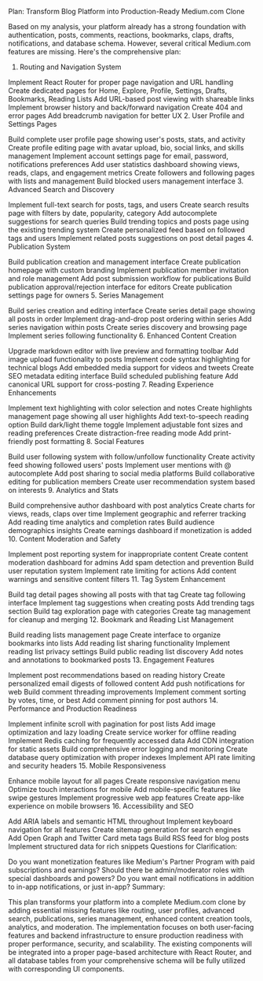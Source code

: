 Plan: Transform Blog Platform into Production-Ready Medium.com Clone

Based on my analysis, your platform already has a strong foundation with authentication, posts, comments, reactions, bookmarks, claps, drafts, notifications, and database schema. However, several critical Medium.com features are missing. Here's the comprehensive plan:

1. Routing and Navigation System

Implement React Router for proper page navigation and URL handling
Create dedicated pages for Home, Explore, Profile, Settings, Drafts, Bookmarks, Reading Lists
Add URL-based post viewing with shareable links
Implement browser history and back/forward navigation
Create 404 and error pages
Add breadcrumb navigation for better UX
2. User Profile and Settings Pages

Build complete user profile page showing user's posts, stats, and activity
Create profile editing page with avatar upload, bio, social links, and skills management
Implement account settings page for email, password, notifications preferences
Add user statistics dashboard showing views, reads, claps, and engagement metrics
Create followers and following pages with lists and management
Build blocked users management interface
3. Advanced Search and Discovery

Implement full-text search for posts, tags, and users
Create search results page with filters by date, popularity, category
Add autocomplete suggestions for search queries
Build trending topics and posts page using the existing trending system
Create personalized feed based on followed tags and users
Implement related posts suggestions on post detail pages
4. Publication System

Build publication creation and management interface
Create publication homepage with custom branding
Implement publication member invitation and role management
Add post submission workflow for publications
Build publication approval/rejection interface for editors
Create publication settings page for owners
5. Series Management

Build series creation and editing interface
Create series detail page showing all posts in order
Implement drag-and-drop post ordering within series
Add series navigation within posts
Create series discovery and browsing page
Implement series following functionality
6. Enhanced Content Creation

Upgrade markdown editor with live preview and formatting toolbar
Add image upload functionality to posts
Implement code syntax highlighting for technical blogs
Add embedded media support for videos and tweets
Create SEO metadata editing interface
Build scheduled publishing feature
Add canonical URL support for cross-posting
7. Reading Experience Enhancements

Implement text highlighting with color selection and notes
Create highlights management page showing all user highlights
Add text-to-speech reading option
Build dark/light theme toggle
Implement adjustable font sizes and reading preferences
Create distraction-free reading mode
Add print-friendly post formatting
8. Social Features

Build user following system with follow/unfollow functionality
Create activity feed showing followed users' posts
Implement user mentions with @ autocomplete
Add post sharing to social media platforms
Build collaborative editing for publication members
Create user recommendation system based on interests
9. Analytics and Stats

Build comprehensive author dashboard with post analytics
Create charts for views, reads, claps over time
Implement geographic and referrer tracking
Add reading time analytics and completion rates
Build audience demographics insights
Create earnings dashboard if monetization is added
10. Content Moderation and Safety

Implement post reporting system for inappropriate content
Create content moderation dashboard for admins
Add spam detection and prevention
Build user reputation system
Implement rate limiting for actions
Add content warnings and sensitive content filters
11. Tag System Enhancement

Build tag detail pages showing all posts with that tag
Create tag following interface
Implement tag suggestions when creating posts
Add trending tags section
Build tag exploration page with categories
Create tag management for cleanup and merging
12. Bookmark and Reading List Management

Build reading lists management page
Create interface to organize bookmarks into lists
Add reading list sharing functionality
Implement reading list privacy settings
Build public reading list discovery
Add notes and annotations to bookmarked posts
13. Engagement Features

Implement post recommendations based on reading history
Create personalized email digests of followed content
Add push notifications for web
Build comment threading improvements
Implement comment sorting by votes, time, or best
Add comment pinning for post authors
14. Performance and Production Readiness

Implement infinite scroll with pagination for post lists
Add image optimization and lazy loading
Create service worker for offline reading
Implement Redis caching for frequently accessed data
Add CDN integration for static assets
Build comprehensive error logging and monitoring
Create database query optimization with proper indexes
Implement API rate limiting and security headers
15. Mobile Responsiveness

Enhance mobile layout for all pages
Create responsive navigation menu
Optimize touch interactions for mobile
Add mobile-specific features like swipe gestures
Implement progressive web app features
Create app-like experience on mobile browsers
16. Accessibility and SEO

Add ARIA labels and semantic HTML throughout
Implement keyboard navigation for all features
Create sitemap generation for search engines
Add Open Graph and Twitter Card meta tags
Build RSS feed for blog posts
Implement structured data for rich snippets
Questions for Clarification:

Do you want monetization features like Medium's Partner Program with paid subscriptions and earnings?
Should there be admin/moderator roles with special dashboards and powers?
Do you want email notifications in addition to in-app notifications, or just in-app?
Summary:

This plan transforms your platform into a complete Medium.com clone by adding essential missing features like routing, user profiles, advanced search, publications, series management, enhanced content creation tools, analytics, and moderation. The implementation focuses on both user-facing features and backend infrastructure to ensure production readiness with proper performance, security, and scalability. The existing components will be integrated into a proper page-based architecture with React Router, and all database tables from your comprehensive schema will be fully utilized with corresponding UI components.